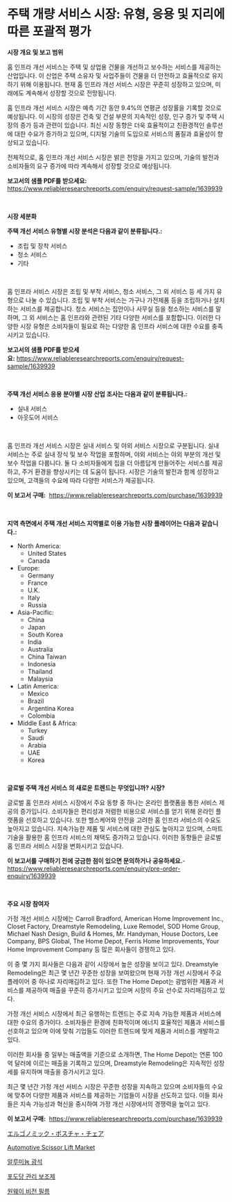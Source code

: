 <p><h1>주택 개량 서비스 시장: 유형, 응용 및 지리에 따른 포괄적 평가</h1></p><p><strong>시장 개요 및 보고 범위</strong></p>
<p><p>홈 인프라 개선 서비스는 주택 및 상업용 건물을 개선하고 보수하는 서비스를 제공하는 산업입니다. 이 산업은 주택 소유자 및 사업주들이 건물을 더 안전하고 효율적으로 유지하기 위해 이용됩니다. 현재 홈 인프라 개선 서비스 시장은 꾸준히 성장하고 있으며, 미래에도 계속해서 성장할 것으로 전망됩니다.</p><p>홈 인프라 개선 서비스 시장은 예측 기간 동안 9.4%의 연평균 성장률을 기록할 것으로 예상됩니다. 이 시장의 성장은 건축 및 건설 부문의 지속적인 성장, 인구 증가 및 주택 시장의 증가 등과 관련이 있습니다. 최신 시장 동향은 더욱 효율적이고 친환경적인 솔루션에 대한 수요가 증가하고 있으며, 디지털 기술의 도입으로 서비스의 품질과 효율성이 향상되고 있습니다.</p><p>전체적으로, 홈 인프라 개선 서비스 시장은 밝은 전망을 가지고 있으며, 기술의 발전과 소비자들의 요구 증가에 따라 계속해서 성장할 것으로 예상됩니다.</p></p>
<p><strong>보고서의 샘플 PDF를 받으세요:</strong> <a href="https://www.reliableresearchreports.com/enquiry/request-sample/1639939">https://www.reliableresearchreports.com/enquiry/request-sample/1639939</a></p>
<p>&nbsp;</p>
<p><strong>시장 세분화</strong></p>
<p><strong>주택 개선 서비스 유형별 시장 분석은 다음과 같이 분류됩니다.:</strong></p>
<p><ul><li>조립 및 장착 서비스</li><li>청소 서비스</li><li>기타</li></ul></p>
<p>&nbsp;</p>
<p><p>홈 인프라 서비스 시장은 조립 및 부착 서비스, 청소 서비스, 그 외 서비스 등 세 가지 유형으로 나눌 수 있습니다. 조립 및 부착 서비스는 가구나 가전제품 등을 조립하거나 설치하는 서비스를 제공합니다. 청소 서비스는 집안이나 사무실 등을 청소하는 서비스를 말하며, 그 외 서비스는 홈 인프라와 관련된 기타 다양한 서비스를 포함합니다. 이러한 다양한 시장 유형은 소비자들이 필요로 하는 다양한 홈 인프라 서비스에 대한 수요를 충족시키고 있습니다.</p></p>
<p><strong>보고서의 샘플 PDF를 받으세요:</strong>&nbsp;<a href="https://www.reliableresearchreports.com/enquiry/request-sample/1639939">https://www.reliableresearchreports.com/enquiry/request-sample/1639939</a></p>
<p>&nbsp;</p>
<p><strong> 주택 개선 서비스 응용 분야별 시장 산업 조사는 다음과 같이 분류됩니다.:</strong></p>
<p><ul><li>실내 서비스</li><li>아웃도어 서비스</li></ul></p>
<p>&nbsp;</p>
<p><p>홈 인프라 개선 서비스 시장은 실내 서비스 및 야외 서비스 시장으로 구분됩니다. 실내 서비스는 주로 실내 장식 및 보수 작업을 포함하며, 야외 서비스는 야외 부분의 개선 및 보수 작업을 다룹니다. 둘 다 소비자들에게 집을 더 아름답게 만들어주는 서비스를 제공하고, 주거 환경을 향상시키는 데 도움이 됩니다. 시장은 기술의 발전과 함께 성장하고 있으며, 고객들의 수요에 따라 다양한 서비스가 제공됩니다.</p></p>
<p><strong>이 보고서 구매:</strong>&nbsp; <a href="https://www.reliableresearchreports.com/purchase/1639939">https://www.reliableresearchreports.com/purchase/1639939</a></p>
<p>&nbsp;</p>
<p><strong>지역 측면에서 주택 개선 서비스 지역별로 이용 가능한 시장 플레이어는 다음과 같습니다.:</strong></p>
<p><ul>
    <li>
        North America:
        <ul>
            <li>United States</li>
            <li>Canada</li>
        </ul>
    </li>
    <li>
        Europe:
        <ul>
            <li>Germany</li>
            <li>France</li>
            <li>U.K.</li>
            <li>Italy</li>
            <li>Russia</li>
        </ul>
    </li>
    <li>
        Asia-Pacific:
        <ul>
            <li>China</li>
            <li>Japan</li>
            <li>South Korea</li>
            <li>India</li>
            <li>Australia</li>
            <li>China Taiwan</li>
            <li>Indonesia</li>
            <li>Thailand</li>
            <li>Malaysia</li>
        </ul>
    </li>
    <li>
        Latin America:
        <ul>
            <li>Mexico</li>
            <li>Brazil</li>
            <li>Argentina Korea</li>
            <li>Colombia</li>
        </ul>
    </li>
    <li>
        Middle East & Africa:
        <ul>
            <li>Turkey</li>
            <li>Saudi</li>
            <li>Arabia</li>
            <li>UAE</li>
            <li>Korea</li>
        </ul>
    </li>
    </ul></p>
<p>&nbsp;</p>
<p><strong>글로벌 주택 개선 서비스 의 새로운 트렌드는 무엇입니까? 시장?</strong></p>
<p><p>글로벌 홈 인프라 서비스 시장에서 주요 동향 중 하나는 온라인 플랫폼을 통한 서비스 제공의 증가입니다. 소비자들은 편리성과 저렴한 비용으로 서비스를 얻기 위해 온라인 플랫폼을 선호하고 있습니다. 또한 헬스케어와 안전을 고려한 홈 인프라 서비스의 수요도 높아지고 있습니다. 지속가능한 제품 및 서비스에 대한 관심도 높아지고 있으며, 스마트 기술을 활용한 홈 인프라 서비스의 채택도 증가하고 있습니다. 이러한 동향들은 글로벌 홈 인프라 서비스 시장을 변화시키고 있습니다.</p></p>
<p><strong>이 보고서를 구매하기 전에 궁금한 점이 있으면 문의하거나 공유하세요.</strong>- <a href="https://www.reliableresearchreports.com/enquiry/pre-order-enquiry/1639939">https://www.reliableresearchreports.com/enquiry/pre-order-enquiry/1639939</a></p>
<p>&nbsp;</p>
<p><strong>주요 시장 참여자</strong></p>
<p><p>가정 개선 서비스 시장에는 Carroll Bradford, American Home Improvement Inc., Closet Factory, Dreamstyle Remodeling, Luxe Remodel, SOD Home Group, Michael Nash Design, Build & Homes, Mr. Handyman, House Doctors, Lee Company, BPS Global, The Home Depot, Ferris Home Improvements, Your Home Improvement Company 등 많은 회사들이 경쟁하고 있다. </p><p>이 중 몇 가지 회사들은 다음과 같이 시장에서 높은 성장을 보이고 있다. Dreamstyle Remodeling은 최근 몇 년간 꾸준한 성장을 보여왔으며 현재 가정 개선 시장에서 주요 플레이어 중 하나로 자리매김하고 있다. 또한 The Home Depot는 광범위한 제품과 서비스를 제공하여 매출을 꾸준히 증가시키고 있으며 시장의 주요 선수로 자리매김하고 있다.</p><p>가정 개선 서비스 시장에서 최근 유행하는 트렌드는 주로 지속 가능한 제품과 서비스에 대한 수요의 증가이다. 소비자들은 환경에 친화적이며 에너지 효율적인 제품과 서비스를 선호하고 있으며 이에 맞춰 기업들도 이러한 트렌드에 맞게 제품과 서비스를 개발하고 있다.</p><p>이러한 회사들 중 일부는 매출액을 기준으로 소개하면, The Home Depot는 연론 100억 달러에 이르는 매출을 기록하고 있으며, Dreamstyle Remodeling은 지속적인 성장세를 유지하며 매출을 증가시키고 있다.</p><p>최근 몇 년간 가정 개선 서비스 시장은 꾸준한 성장을 지속하고 있으며 소비자들의 수요에 맞추어 다양한 제품과 서비스를 제공하는 기업들이 시장을 선도하고 있다. 이들 회사들은 지속 가능성과 혁신을 중시하여 가정 개선 시장에서의 경쟁력을 높이고 있다.</p></p>
<p><strong>이 보고서 구매:</strong>&nbsp;&nbsp;<a href="https://www.reliableresearchreports.com/purchase/1639939">https://www.reliableresearchreports.com/purchase/1639939</a></p>
<p><p><a href="https://medium.com/@zackaryhalvorson2023/%E3%82%A8%E3%83%AB%E3%82%B4%E3%83%8E%E3%83%9F%E3%83%83%E3%82%AF%E3%83%9D%E3%82%B9%E3%83%81%E3%83%A3%E3%83%BC%E3%83%81%E3%82%A7%E3%82%A2%E5%B8%82%E5%A0%B4%E5%B1%95%E6%9C%9B-%E6%A5%AD%E7%95%8C%E6%A6%82%E8%A6%81%E3%81%A8%E4%BA%88%E6%B8%AC-2024%E5%B9%B4%E3%81%8B%E3%82%892031%E5%B9%B4-3dde5a2196b6">エルゴノミック・ポスチャ・チェア</a></p><p><a href="https://issuu.com/reportprime-2/docs/automotive-scissor-lift-market-size-2030.pptx">Automotive Scissor Lift Market</a></p><p><a href="https://medium.com/@percymckty3ytenzie89676/%EC%95%8C%EB%A3%A8%EB%AF%B8%EB%8A%84-%EA%B4%91%EC%84%9D-%EC%8B%9C%EC%9E%A5-%EC%8B%9C%EC%9E%A5-cagr-%EC%8B%9C%EC%9E%A5-%EB%8F%99%ED%96%A5-%EB%B0%8F-%EC%84%B1%EC%9E%A5-%EC%A0%84%EB%9E%B5%EC%97%90-%EB%8C%80%ED%95%9C-%ED%86%B5%EC%B0%B0%EB%A0%A5-a96019758faf">알루미늄 광석</a></p><p><a href="https://github.com/bunxhcci35271755/Market-Research-Report-List-1/blob/main/18052209487.md">포도당 관리 보조제</a></p><p><a href="https://medium.com/@rudyswaniafgwski56664/%EC%9B%90-%EC%9B%A8%EC%9D%B4-%EB%B9%84%EC%A0%84-%ED%95%84%EB%A6%84-%EC%8B%9C%EC%9E%A5-2031%EB%85%84%EA%B9%8C%EC%A7%80%EC%9D%98-%ED%8A%B8%EB%A0%8C%EB%93%9C-%EC%98%88%EC%B8%A1-%EB%B0%8F-%EA%B2%BD%EC%9F%81-%EB%B6%84%EC%84%9D-5fec704bae19">원웨이 비전 필름</a></p></p>
